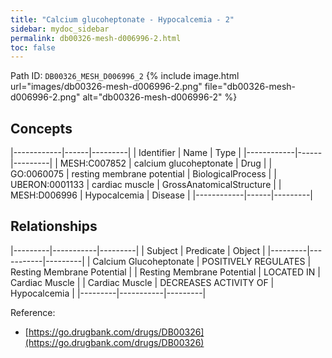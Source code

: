 ```yaml
---
title: "Calcium glucoheptonate - Hypocalcemia - 2"
sidebar: mydoc_sidebar
permalink: db00326-mesh-d006996-2.html
toc: false 
---
```



Path ID: `DB00326_MESH_D006996_2`
{% include image.html url="images/db00326-mesh-d006996-2.png" file="db00326-mesh-d006996-2.png" alt="db00326-mesh-d006996-2" %}

## Concepts

|------------|------|---------|
| Identifier | Name | Type    |
|------------|------|---------|
| MESH:C007852 | calcium glucoheptonate | Drug |
| GO:0060075 | resting membrane potential | BiologicalProcess |
| UBERON:0001133 | cardiac muscle | GrossAnatomicalStructure |
| MESH:D006996 | Hypocalcemia | Disease |
|------------|------|---------|

## Relationships

|---------|-----------|---------|
| Subject | Predicate | Object  |
|---------|-----------|---------|
| Calcium Glucoheptonate | POSITIVELY REGULATES | Resting Membrane Potential |
| Resting Membrane Potential | LOCATED IN | Cardiac Muscle |
| Cardiac Muscle | DECREASES ACTIVITY OF | Hypocalcemia |
|---------|-----------|---------|

Reference: 
  - [https://go.drugbank.com/drugs/DB00326](https://go.drugbank.com/drugs/DB00326)
